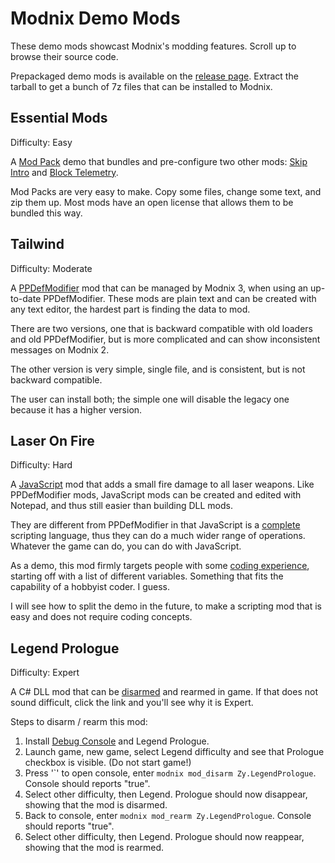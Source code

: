 # Modnix Demo Mods

These demo mods showcast Modnix's modding features.
Scroll up to browse their source code.

Prepackaged demo mods is available on the [release page](https://github.com/Sheep-y/Modnix/releases/).
Extract the tarball to get a bunch of 7z files that can be installed to Modnix.

## Essential Mods

Difficulty: Easy

A [Mod Pack](https://github.com/Sheep-y/Modnix/wiki/Mod-Types#Modnix_3_Mod_Packs) demo that bundles and pre-configure two other mods:
[Skip Intro](https://www.nexusmods.com/phoenixpoint/mods/17) and [Block Telemetry](https://www.nexusmods.com/phoenixpoint/mods/48).

Mod Packs are very easy to make.  Copy some files, change some text, and zip them up.
Most mods have an open license that allows them to be bundled this way.

## Tailwind

Difficulty: Moderate

A [PPDefModifier](https://github.com/tracktwo/ppdefmodifier) mod that can be managed by Modnix 3, when using an up-to-date PPDefModifier.
These mods are plain text and can be created with any text editor, the hardest part is finding the data to mod.

There are two versions, one that is backward compatible with old loaders and old PPDefModifier,
but is more complicated and can show inconsistent messages on Modnix 2.

The other version is very simple, single file, and is consistent, but is not backward compatible.

The user can install both; the simple one will disable the legacy one because it has a higher version.

## Laser On Fire

Difficulty: Hard

A [JavaScript](https://www.nexusmods.com/phoenixpoint/mods/49) mod that adds a small fire damage to all laser weapons.
Like PPDefModifier mods, JavaScript mods can be created and edited with Notepad, and thus still easier than building DLL mods.

They are different from PPDefModifier in that JavaScript is a [complete](https://en.wikipedia.org/wiki/Turing_completeness) scripting language,
thus they can do a much wider range of operations.  Whatever the game can do, you can do with JavaScript.

As a demo, this mod firmly targets people with some [coding experience](https://eloquentjavascript.net/), starting off with a list of different variables.
Something that fits the capability of a hobbyist coder.  I guess.

I will see how to split the demo in the future, to make a scripting mod that is easy and does not require coding concepts.

## Legend Prologue

Difficulty: Expert

A C# DLL mod that can be [disarmed](https://github.com/Sheep-y/Modnix/wiki/Mod-Phases#DisarmMod) and rearmed in game.
If that does not sound difficult, click the link and you'll see why it is Expert.

Steps to disarm / rearm this mod:

1. Install [Debug Console](https://www.nexusmods.com/phoenixpoint/mods/44/) and Legend Prologue.
2. Launch game, new game, select Legend difficulty and see that Prologue checkbox is visible. (Do not start game!)
3. Press '\`' to open console, enter `modnix mod_disarm Zy.LegendPrologue`.  Console should reports "true".
4. Select other difficulty, then Legend.  Prologue should now disappear, showing that the mod is disarmed.
5. Back to console, enter `modnix mod_rearm Zy.LegendPrologue`.  Console should reports "true".
6. Select other difficulty, then Legend.  Prologue should now reappear, showing that the mod is rearmed.